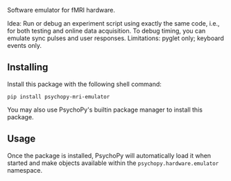 Software emulator for fMRI hardware.

Idea: Run or debug an experiment script using exactly the same code, i.e., for both testing and online data acquisition. 
To debug timing, you can emulate sync pulses and user responses. Limitations: pyglet only; keyboard events only.

## Installing

Install this package with the following shell command: 

    pip install psychopy-mri-emulator

You may also use PsychoPy's builtin package manager to install this package.

## Usage

Once the package is installed, PsychoPy will automatically load it when started and make objects available within the
`psychopy.hardware.emulator` namespace.

